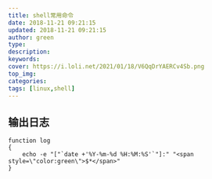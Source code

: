 ```yaml
---
title: shell常用命令
date: 2018-11-21 09:21:15
updated: 2018-11-21 09:21:15
author: green
type:
description:
keywords:
cover: https://i.loli.net/2021/01/18/V6QqDrYAERCv4Sb.png
top_img:
categories: 
tags: [linux,shell]
---
```


## 输出日志

```shell
function log
{
    echo -e "["`date +'%Y-%m-%d %H:%M:%S'`"]:" "<span style=\"color:green\">$*</span>"
}
```
